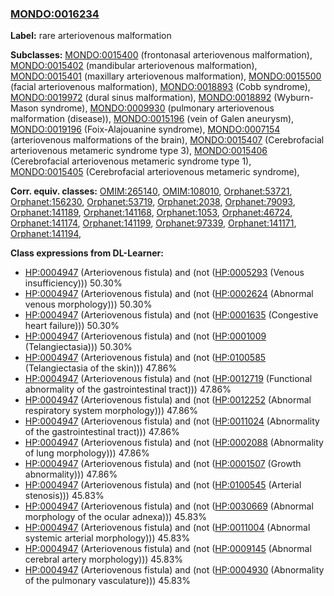 
### [MONDO:0016234](http://purl.obolibrary.org/obo/MONDO_0016234)
**Label:** rare arteriovenous malformation

**Subclasses:** [MONDO:0015400](http://purl.obolibrary.org/obo/MONDO_0015400) (frontonasal arteriovenous malformation), [MONDO:0015402](http://purl.obolibrary.org/obo/MONDO_0015402) (mandibular arteriovenous malformation), [MONDO:0015401](http://purl.obolibrary.org/obo/MONDO_0015401) (maxillary arteriovenous malformation), [MONDO:0015500](http://purl.obolibrary.org/obo/MONDO_0015500) (facial arteriovenous malformation), [MONDO:0018893](http://purl.obolibrary.org/obo/MONDO_0018893) (Cobb syndrome), [MONDO:0019972](http://purl.obolibrary.org/obo/MONDO_0019972) (dural sinus malformation), [MONDO:0018892](http://purl.obolibrary.org/obo/MONDO_0018892) (Wyburn-Mason syndrome), [MONDO:0009930](http://purl.obolibrary.org/obo/MONDO_0009930) (pulmonary arteriovenous malformation (disease)), [MONDO:0015196](http://purl.obolibrary.org/obo/MONDO_0015196) (vein of Galen aneurysm), [MONDO:0019196](http://purl.obolibrary.org/obo/MONDO_0019196) (Foix-Alajouanine syndrome), [MONDO:0007154](http://purl.obolibrary.org/obo/MONDO_0007154) (arteriovenous malformations of the brain), [MONDO:0015407](http://purl.obolibrary.org/obo/MONDO_0015407) (Cerebrofacial arteriovenous metameric syndrome type 3), [MONDO:0015406](http://purl.obolibrary.org/obo/MONDO_0015406) (Cerebrofacial arteriovenous metameric syndrome type 1), [MONDO:0015405](http://purl.obolibrary.org/obo/MONDO_0015405) (Cerebrofacial arteriovenous metameric syndrome), 

**Corr. equiv. classes:** [OMIM:265140](http://purl.obolibrary.org/obo/OMIM_265140), [OMIM:108010](http://purl.obolibrary.org/obo/OMIM_108010), [Orphanet:53721](http://www.orpha.net/ORDO/Orphanet_53721), [Orphanet:156230](http://www.orpha.net/ORDO/Orphanet_156230), [Orphanet:53719](http://www.orpha.net/ORDO/Orphanet_53719), [Orphanet:2038](http://www.orpha.net/ORDO/Orphanet_2038), [Orphanet:79093](http://www.orpha.net/ORDO/Orphanet_79093), [Orphanet:141189](http://www.orpha.net/ORDO/Orphanet_141189), [Orphanet:141168](http://www.orpha.net/ORDO/Orphanet_141168), [Orphanet:1053](http://www.orpha.net/ORDO/Orphanet_1053), [Orphanet:46724](http://www.orpha.net/ORDO/Orphanet_46724), [Orphanet:141174](http://www.orpha.net/ORDO/Orphanet_141174), [Orphanet:141199](http://www.orpha.net/ORDO/Orphanet_141199), [Orphanet:97339](http://www.orpha.net/ORDO/Orphanet_97339), [Orphanet:141171](http://www.orpha.net/ORDO/Orphanet_141171), [Orphanet:141194](http://www.orpha.net/ORDO/Orphanet_141194), 

**Class expressions from DL-Learner:**

- [HP:0004947](http://purl.obolibrary.org/obo/HP_0004947) (Arteriovenous fistula) and (not ([HP:0005293](http://purl.obolibrary.org/obo/HP_0005293) (Venous insufficiency))) 50.30%
- [HP:0004947](http://purl.obolibrary.org/obo/HP_0004947) (Arteriovenous fistula) and (not ([HP:0002624](http://purl.obolibrary.org/obo/HP_0002624) (Abnormal venous morphology))) 50.30%
- [HP:0004947](http://purl.obolibrary.org/obo/HP_0004947) (Arteriovenous fistula) and (not ([HP:0001635](http://purl.obolibrary.org/obo/HP_0001635) (Congestive heart failure))) 50.30%
- [HP:0004947](http://purl.obolibrary.org/obo/HP_0004947) (Arteriovenous fistula) and (not ([HP:0001009](http://purl.obolibrary.org/obo/HP_0001009) (Telangiectasia))) 50.30%
- [HP:0004947](http://purl.obolibrary.org/obo/HP_0004947) (Arteriovenous fistula) and (not ([HP:0100585](http://purl.obolibrary.org/obo/HP_0100585) (Telangiectasia of the skin))) 47.86%
- [HP:0004947](http://purl.obolibrary.org/obo/HP_0004947) (Arteriovenous fistula) and (not ([HP:0012719](http://purl.obolibrary.org/obo/HP_0012719) (Functional abnormality of the gastrointestinal tract))) 47.86%
- [HP:0004947](http://purl.obolibrary.org/obo/HP_0004947) (Arteriovenous fistula) and (not ([HP:0012252](http://purl.obolibrary.org/obo/HP_0012252) (Abnormal respiratory system morphology))) 47.86%
- [HP:0004947](http://purl.obolibrary.org/obo/HP_0004947) (Arteriovenous fistula) and (not ([HP:0011024](http://purl.obolibrary.org/obo/HP_0011024) (Abnormality of the gastrointestinal tract))) 47.86%
- [HP:0004947](http://purl.obolibrary.org/obo/HP_0004947) (Arteriovenous fistula) and (not ([HP:0002088](http://purl.obolibrary.org/obo/HP_0002088) (Abnormality of lung morphology))) 47.86%
- [HP:0004947](http://purl.obolibrary.org/obo/HP_0004947) (Arteriovenous fistula) and (not ([HP:0001507](http://purl.obolibrary.org/obo/HP_0001507) (Growth abnormality))) 47.86%
- [HP:0004947](http://purl.obolibrary.org/obo/HP_0004947) (Arteriovenous fistula) and (not ([HP:0100545](http://purl.obolibrary.org/obo/HP_0100545) (Arterial stenosis))) 45.83%
- [HP:0004947](http://purl.obolibrary.org/obo/HP_0004947) (Arteriovenous fistula) and (not ([HP:0030669](http://purl.obolibrary.org/obo/HP_0030669) (Abnormal morphology of the ocular adnexa))) 45.83%
- [HP:0004947](http://purl.obolibrary.org/obo/HP_0004947) (Arteriovenous fistula) and (not ([HP:0011004](http://purl.obolibrary.org/obo/HP_0011004) (Abnormal systemic arterial morphology))) 45.83%
- [HP:0004947](http://purl.obolibrary.org/obo/HP_0004947) (Arteriovenous fistula) and (not ([HP:0009145](http://purl.obolibrary.org/obo/HP_0009145) (Abnormal cerebral artery morphology))) 45.83%
- [HP:0004947](http://purl.obolibrary.org/obo/HP_0004947) (Arteriovenous fistula) and (not ([HP:0004930](http://purl.obolibrary.org/obo/HP_0004930) (Abnormality of the pulmonary vasculature))) 45.83%


